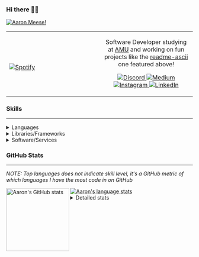 ### Hi there 👋🏻
[![Aaron Meese!](https://user-images.githubusercontent.com/17814535/88975338-a2aabf00-d27f-11ea-963f-8a19608716b4.png)](https://github.com/ajmeese7/readme-ascii "README ASCII")

<!-- Modified from project here: https://github.com/novatorem/novatorem -->
<table width="100%"> 
  <tr>
  <td width="50%">
      
&nbsp; <br> [![Spotify](https://ajmeese7.vercel.app/api/spotify)](https://open.spotify.com/user/ajmeese)

  </td>
  <td width="50%">

<p align="center">
Software Developer studying at <a href="https://www.amu.apus.edu/">AMU</a> and working on fun 
projects like the <a href="https://github.com/ajmeese7/readme-ascii">readme-ascii</a> one featured above!
</p>
<p align="center">
  <a href="https://discord.gg/PxRTQg3">
    <img src="https://img.shields.io/badge/discord-ajmeese7%234835-369?style=flat-square&logo=discord&logoColor=white&color=purple" alt="Discord" title="Discord">
  </a>
  <a href="https://link.aaronmeese.com/medium">
    <img src="https://img.shields.io/badge/medium-ajmeese7-1DB954?style=flat-square&logo=medium&logoColor=white" alt="Medium" title="Medium">
  </a>
  <br />
  <a href="https://link.aaronmeese.com/instagram">
    <img src="https://img.shields.io/badge/instagram-ajmeese7-1DB954?style=flat-square&logo=instagram&logoColor=white&color=c13584" alt="Instagram" title="Instagram">
  </a>
  <a href="https://link.aaronmeese.com/linkedin">
    <img src="https://img.shields.io/badge/linkedIn-aaronmeese-1DB954?style=flat-square&logo=linkedin&logoColor=white&color=blue" alt="LinkedIn" title="LinkedIn">
  </a>
</p>
  </td>
  </table>

[//]: <> (The `&nbsp;` is to have Aphelion take up more space)

### Skills ###
----
<details>
<summary>Languages</summary>

+ JavaScript
+ HTML
+ CSS
    + [README ASCII](https://github.com/ajmeese7/readme-ascii)
+ PHP
    + [Coupon Booked](https://github.com/ajmeese7/coupon-booked)
    + [Steam Summary](https://github.com/ajmeese7/steam-summary)
+ Java
    + [BRCC Java](https://github.com/ajmeese7/brcc-java)
    + [Euler Problems](https://github.com/ajmeese7/euler-problems)

</details>
<details>
<summary>Libraries/Frameworks</summary>

+ NodeJS
    + [Snapchat Share](https://github.com/ajmeese7/snapchat-share)
    + [FRC Spreadsheets](https://github.com/ajmeese7/frc-spreadsheets)
+ Cordova
+ React Native
+ jQuery
+ Discord.js
    + [Spambot](https://github.com/ajmeese7/spambot)
    + [Automatic Reactions](https://github.com/ajmeese7/automatic-reactions)
    + [Multiple Reactions](https://github.com/ajmeese7/multiple-reactions)
    + [Galley Calls](https://github.com/ajmeese7/galley-calls)
    + [Tatsu Toolbox](https://github.com/ajmeese7/tatsu-toolbox)
+ Puppeteer
    + [README ASCII](https://github.com/ajmeese7/readme-ascii)
    + [Dynamic Page Retrieval](https://github.com/ajmeese7/dynamic-page-retrieval)
+ Nightmare.js
    + [Steam Queue Clicker](https://github.com/ajmeese7/steam-queue-clicker)
    + [Repbot](https://github.com/ajmeese7/repbot)
+ Express
    + [Galley Calls](https://github.com/ajmeese7/galley-calls)
+ pdf-lib
+ async

</details>
<details>
<summary>Software/Services</summary>

+ Wallpaper Engine
    + [Random Wallpaper](https://github.com/ajmeese7/random-wallpaper)
    + [Image of the Day](https://github.com/ajmeese7/image-of-the-day)
+ phpMyAdmin
+ cPanel
+ Cloudinary
+ Cloudflare Workers
+ Firefox Extensions
    + [Chess Next Move](https://github.com/ajmeese7/chess-next-move)
    + [Gmail Label Organizer](https://github.com/ajmeese7/gmail-label-organizer)
+ Google Analytics
+ Heroku
+ Nexmo
+ Twilio
    + [Galley Calls](https://github.com/ajmeese7/galley-calls)
+ Sonix
    + [Galley Calls](https://github.com/ajmeese7/galley-calls)
+ Auth0
+ OneSignal

</details>

### GitHub Stats ###
----
*NOTE: Top languages does not indicate skill level, it's a GitHub metric of which languages I have the most code in on GitHub*

<a href="https://profile-summary-for-github.com/user/ajmeese7">
  <img align="left" height="170px" src="https://github-readme-stats.vercel.app/api?username=ajmeese7&show_icons=true&line_height=27&count_private=true&include_all_commits=true" alt="Aaron's GitHub stats"/>
  <img src="https://github-readme-stats.vercel.app/api/top-langs/?username=ajmeese7&hide_langs_below=5&layout=compact" alt="Aaron's language stats"/>
</a>

<details>
<summary>Detailed stats</summary>

### :zap: Recent Activity
<!--START_SECTION:activity-->
1. 🗣 Commented on [#37](https://github.com/rnosov/react-reveal/issues/37) in [rnosov/react-reveal](https://github.com/rnosov/react-reveal)
2. 💪 Opened PR [#16](https://github.com/chetanverma16/react-portfolio-template/pull/16) in [chetanverma16/react-portfolio-template](https://github.com/chetanverma16/react-portfolio-template)
3. 🎉 Merged PR [#6](https://github.com/ajmeese7/repbot/pull/6) in [ajmeese7/repbot](https://github.com/ajmeese7/repbot)
4. ❌ Closed PR [#41](https://github.com/ajmeese7/spambot/pull/41) in [ajmeese7/spambot](https://github.com/ajmeese7/spambot)
5. 🗣 Commented on [#41](https://github.com/ajmeese7/spambot/issues/41) in [ajmeese7/spambot](https://github.com/ajmeese7/spambot)
<!--END_SECTION:activity-->

### 🧐 Waka Stats
<!--START_SECTION:waka-->
**🐱 My Github Data** 

> 🏆 83 Contributions in the Year 2021
 > 
> 📦 63.8 kB Used in Github's Storage 
 > 
> 🚫 Not Opted to Hire
 > 
> 📜 49 Public Repositories 
 > 
> 🔑 19 Private Repositories  
 > 
**I'm an Early 🐤** 

```text
🌞 Morning    302 commits    ████████░░░░░░░░░░░░░░░░░   34.09% 
🌆 Daytime    387 commits    ███████████░░░░░░░░░░░░░░   43.68% 
🌃 Evening    187 commits    █████░░░░░░░░░░░░░░░░░░░░   21.11% 
🌙 Night      10 commits     ░░░░░░░░░░░░░░░░░░░░░░░░░   1.13%

```
📅 **I'm Most Productive on Saturday** 

```text
Monday       107 commits    ███░░░░░░░░░░░░░░░░░░░░░░   12.08% 
Tuesday      120 commits    ███░░░░░░░░░░░░░░░░░░░░░░   13.54% 
Wednesday    91 commits     ██░░░░░░░░░░░░░░░░░░░░░░░   10.27% 
Thursday     106 commits    ███░░░░░░░░░░░░░░░░░░░░░░   11.96% 
Friday       126 commits    ███░░░░░░░░░░░░░░░░░░░░░░   14.22% 
Saturday     172 commits    ████░░░░░░░░░░░░░░░░░░░░░   19.41% 
Sunday       164 commits    ████░░░░░░░░░░░░░░░░░░░░░   18.51%

```


📊 **This Week I Spent My Time On** 

```text
⌚︎ Time Zone: America/Chicago

💬 Programming Languages: 
JavaScript               7 hrs 41 mins       ███████████████░░░░░░░░░░   62.5% 
HTML                     3 hrs 16 mins       ██████░░░░░░░░░░░░░░░░░░░   26.66% 
SCSS                     36 mins             █░░░░░░░░░░░░░░░░░░░░░░░░   4.97% 
JSON                     16 mins             ░░░░░░░░░░░░░░░░░░░░░░░░░   2.24% 
CSS                      13 mins             ░░░░░░░░░░░░░░░░░░░░░░░░░   1.86%

🐱‍💻 Projects: 
karameese.com            7 hrs 23 mins       ███████████████░░░░░░░░░░   60.11% 
_WebDev-College          3 hrs               ██████░░░░░░░░░░░░░░░░░░░   24.38% 
eatshitanddie.xyz        52 mins             █░░░░░░░░░░░░░░░░░░░░░░░░   7.12% 
message-scheduler        36 mins             █░░░░░░░░░░░░░░░░░░░░░░░░   4.96% 
Unknown Project          15 mins             ░░░░░░░░░░░░░░░░░░░░░░░░░   2.03%

```

**I Mostly Code in JavaScript** 

```text
JavaScript               28 repos            ██████████████░░░░░░░░░░░   56.0% 
HTML                     8 repos             ████░░░░░░░░░░░░░░░░░░░░░   16.0% 
Java                     4 repos             ██░░░░░░░░░░░░░░░░░░░░░░░   8.0% 
CSS                      3 repos             █░░░░░░░░░░░░░░░░░░░░░░░░   6.0% 
Python                   3 repos             █░░░░░░░░░░░░░░░░░░░░░░░░   6.0%

```



<!--END_SECTION:waka-->
</details>
